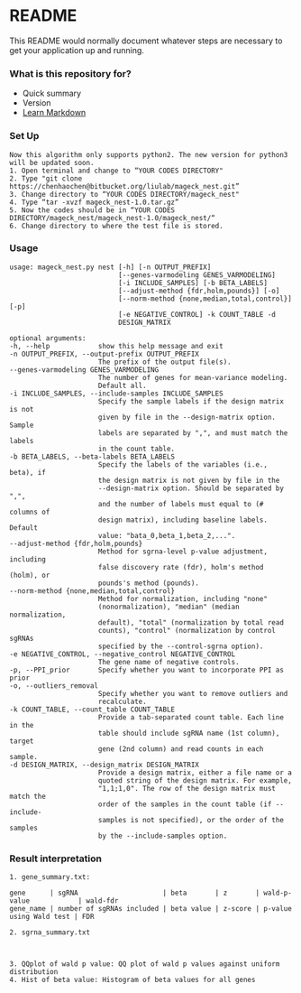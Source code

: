 # README #

This README would normally document whatever steps are necessary to get your application up and running.

### What is this repository for? ###

* Quick summary
* Version
* [Learn Markdown](https://bitbucket.org/tutorials/markdowndemo)

### Set Up ###
    Now this algorithm only supports python2. The new version for python3 will be updated soon.
    1. Open terminal and change to “YOUR CODES DIRECTORY"
    2. Type "git clone https://chenhaochen@bitbucket.org/liulab/mageck_nest.git”
    3. Change directory to “YOUR CODES DIRECTORY/mageck_nest"
    4. Type “tar -xvzf mageck_nest-1.0.tar.gz”
    5. Now the codes should be in “YOUR CODES DIRECTORY/mageck_nest/mageck_nest-1.0/mageck_nest/“
    6. Change directory to where the test file is stored.
  
### Usage ###

    usage: mageck_nest.py nest [-h] [-n OUTPUT_PREFIX]
                               [--genes-varmodeling GENES_VARMODELING]
                               [-i INCLUDE_SAMPLES] [-b BETA_LABELS]
                               [--adjust-method {fdr,holm,pounds}] [-o]
                               [--norm-method {none,median,total,control}] [-p]
                               [-e NEGATIVE_CONTROL] -k COUNT_TABLE -d
                               DESIGN_MATRIX

    optional arguments:
    -h, --help            show this help message and exit
    -n OUTPUT_PREFIX, --output-prefix OUTPUT_PREFIX
                          The prefix of the output file(s).
    --genes-varmodeling GENES_VARMODELING
                          The number of genes for mean-variance modeling.
                          Default all.
    -i INCLUDE_SAMPLES, --include-samples INCLUDE_SAMPLES
                          Specify the sample labels if the design matrix is not
                          given by file in the --design-matrix option. Sample
                          labels are separated by ",", and must match the labels
                          in the count table.
    -b BETA_LABELS, --beta-labels BETA_LABELS
                          Specify the labels of the variables (i.e., beta), if
                          the design matrix is not given by file in the
                          --design-matrix option. Should be separated by ",",
                          and the number of labels must equal to (# columns of
                          design matrix), including baseline labels. Default
                          value: "bata_0,beta_1,beta_2,...".
    --adjust-method {fdr,holm,pounds}
                          Method for sgrna-level p-value adjustment, including
                          false discovery rate (fdr), holm's method (holm), or
                          pounds's method (pounds).
    --norm-method {none,median,total,control}
                          Method for normalization, including "none"
                          (nonormalization), "median" (median normalization,
                          default), "total" (normalization by total read
                          counts), "control" (normalization by control sgRNAs
                          specified by the --control-sgrna option).
    -e NEGATIVE_CONTROL, --negative_control NEGATIVE_CONTROL
                          The gene name of negative controls. 
    -p, --PPI_prior       Specify whether you want to incorporate PPI as prior
    -o, --outliers_removal
                          Specify whether you want to remove outliers and
                          recalculate.
    -k COUNT_TABLE, --count_table COUNT_TABLE
                          Provide a tab-separated count table. Each line in the
                          table should include sgRNA name (1st column), target
                          gene (2nd column) and read counts in each sample.
    -d DESIGN_MATRIX, --design_matrix DESIGN_MATRIX
                          Provide a design matrix, either a file name or a
                          quoted string of the design matrix. For example,
                          "1,1;1,0". The row of the design matrix must match the
                          order of the samples in the count table (if --include-
                          samples is not specified), or the order of the samples
                          by the --include-samples option.

### Result interpretation ###
    1. gene_summary.txt:
 
    gene      | sgRNA                     | beta       | z       | wald-p-value            | wald-fdr
    gene_name | number of sgRNAs included | beta value | z-score | p-value using Wald test | FDR

    2. sgrna_summary.txt



    3. QQplot of wald p value: QQ plot of wald p values against uniform distribution
    4. Hist of beta value: Histogram of beta values for all genes